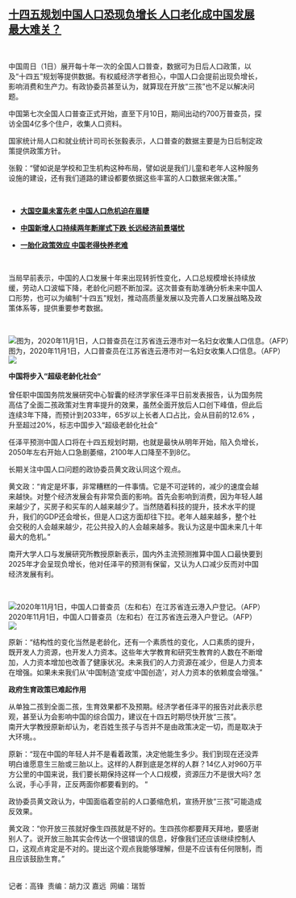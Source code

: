<!--1604334900000-->
[十四五规划中国人口恐现负增长 人口老化成中国发展最大难关？](https://www.rfa.org/mandarin/yataibaodao/zhengzhi/gf2-11022020065441.html)
------

<p> </p><p>中国周日（1日）展开每十年一次的全国人口普查，数据可为日后人口政策，以及“十四五”规划等提供数据。有权威经济学者担心，中国人口会提前出现负增长，影响消费和生产力。有政协委员甚至认为，就算现在开放“三孩”也不足以解决问题。</p><p>中国第七次全国人口普查正式开始，直至下月10日，期间出动约700万普查员，探访全国4亿多个住户，收集人口资料。</p><p>国家统计局人口和就业统计司司长张毅表示，人口普查的数据主要是为日后制定政策提供政策方针。</p><p>张毅：“譬如说是学校和卫生机构这种布局，譬如说是我们儿童和老年人这种服务设施的建设，还有我们道路的建设都要依据这些丰富的人口数据来做决策。”</p><p> </p><ul><li><b><a class="external-link" href="http://www.rfa.org/mandarin/yataibaodao/huanjing/rc-01172020111155.html">大国空巢未富先老 中国人口危机迫在眉睫</a></b></li></ul><ul><li><b><a class="external-link" href="http://www.rfa.org/mandarin/yataibaodao/shehui/fl-11212019101033.html">中国新增人口持续两年断崖式下跌 长远经济前景堪忧</a></b></li></ul><ul><li><b><a class="external-link" href="http://www.rfa.org/mandarin/yataibaodao/shehui/rc-12162019115603.html">一胎化政策效应 中国老得快养老难</a></b></li></ul><p> </p><p>当局早前表示，中国的人口发展十年来出现转折性变化，人口总规模增长持续放缓，劳动人口波幅下降，老龄化问题不断加深。这次普查有助准确分析未来中国人口形势，也可以为编制“十四五”规划，推动高质量发展以及完善人口发展战略及政策体系等，提供重要参考数据。</p><p> </p><p><div class="image-inline captioned" style="width:1500px;"><div style="width:1500px;"><img alt="图为，2020年11月1日，人口普查员在江苏省连云港市对一名妇女收集人口信息。（AFP）" src="https://www.rfa.org/mandarin/yataibaodao/zhengzhi/gf2-11022020065441.html/000_8UB7RZ.jpg" title="图为，2020年11月1日，人口普查员在江苏省连云港市对一名妇女收集人口信息。（AFP）"/></div><div class="image-caption"><span style="width:1500px;">图为，2020年11月1日，人口普查员在江苏省连云港市对一名妇女收集人口信息。（AFP）</span><span class="copyright"> </span></div><div id="zoomattribute"><a class="single_image" href="/mandarin/yataibaodao/zhengzhi/gf2-11022020065441.html/000_8UB7RZ.jpg" title="图为，2020年11月1日，人口普查员在江苏省连云港市对一名妇女收集人口信息。（AFP）"><img src="/rfa_resources/graphics/icon-zoom.png"/></a></div></div></p><p><b>中国将步入“超级老龄化社会“</b><br/> <br/>曾任职中国国务院发展研究中心智囊的经济学家任泽平日前发表报告，认为国务院高估了全面二孩政策对生育率提升的效果，虽然全面开放后人口创下峰值，但此后连续3年下降，而预计到2033年，65岁以上长者人口占比，会从目前的12.6% ，升至超过20%，标志中国步入“超级老龄化社会“</p><p>任泽平预测中国人口将在十四五规划时期，也就是最快从明年开始，陷入负增长， 2050年左右开始人口急剧萎缩，2100年人口降至不到8亿。</p><p>长期关注中国人口问题的政协委员黄文政认同这个观点。</p><p>黄文政：“肯定是坏事，非常糟糕的一件事情。它是不可逆转的，减少的速度会越来越快。对整个经济发展会有非常负面的影响。首先会影响到消费，因为年轻人越来越少了，买房子和买车的人越来越少了。当然随着科技的提升，技术水平的提升，我们的GDP还会增长，但是人口这方面却往下拉。老年人越来越多，整个社会交税的人会越来越少，花公共投入的人会越来越多。我认为这是中国未来几十年最大的危机。”</p><p>南开大学人口与发展研究所教授原新表示，国内外主流预测推算中国人口最快要到2025年才会呈现负增长，他对任泽平的预测有保留，又认为人口减少反而对中国经济发展有利。</p><p> </p><p><div class="image-inline captioned" style="width:1500px;"><div style="width:1500px;"><img alt="2020年11月1日，中国人口普查员（左和右）在江苏省连云港入户登记。（AFP）" src="https://www.rfa.org/mandarin/yataibaodao/zhengzhi/gf2-11022020065441.html/000_8UB7T3.jpg" title="2020年11月1日，中国人口普查员（左和右）在江苏省连云港入户登记。（AFP）"/></div><div class="image-caption"><span style="width:1500px;">2020年11月1日，中国人口普查员（左和右）在江苏省连云港入户登记。（AFP）</span><span class="copyright"> </span></div><div id="zoomattribute"><a class="single_image" href="/mandarin/yataibaodao/zhengzhi/gf2-11022020065441.html/000_8UB7T3.jpg" title="2020年11月1日，中国人口普查员（左和右）在江苏省连云港入户登记。（AFP）"><img src="/rfa_resources/graphics/icon-zoom.png"/></a></div></div></p><p>原新：“结构性的变化当然是老龄化，还有一个素质性的变化，人口素质的提升，既开发人力资源，也开发人力资本。这些年大学教育和研究生教育的人数在不断增加，人力资本增加也改善了健康状况。未来我们的人力资源在减少，但是人力资本在增强。如果未来我们从‘中国制造’变成‘中国创造’，对人力资本的依赖度会增强。”<br/> <b> </b></p><p><b>政府生育政策已难起作用</b></p><p>从单独二孩到全面二孩，生育效果都不及预期。经济学者任泽平的报告对此表示悲观，甚至认为会影响中国的综合国力，建议在十四五时期尽快开放“三孩”。<br/>南开大学教授原新却认为，老百姓生孩子与否并不是由政策决定一切，而是取决于大环境。。</p><p>原新：“现在中国的年轻人并不是看着政策，决定他能生多少。我们到现在还没弄明白谁愿意生三胎或三胎以上。这样的人群到底是怎样的人群？14亿人对960万平方公里的中国来说，我们要长期保持这样一个人口规模，资源压力不是很大吗? 怎么说，手心手背，正反两面你都要看到的。 “</p><p>政协委员黄文政认为，中国面临着空前的人口萎缩危机，宣扬开放“三孩”可能造成反效果。</p><p>黄文政：“你开放三孩就好像生四孩就是不好的。生四孩你都要拜天拜地，要感谢别人了。说开放三胎其实会传达一个很错误的信息，好像我们还应该继续控制人口，这观点肯定是不对的。提出这个观点我能够理解，但是不应该有任何限制，而且应该鼓励生育。”<br/><br/><br/>记者：高锋  责编：胡力汉 嘉远  网编：瑞哲</p>

